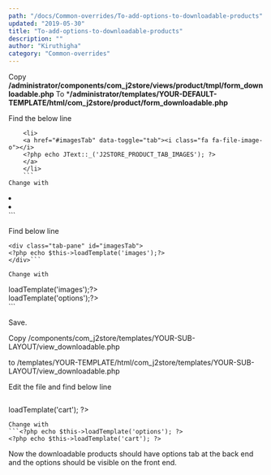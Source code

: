 ```yaml
---
path: "/docs/Common-overrides/To-add-options-to-downloadable-products"
updated: "2019-05-30"
title: "To-add-options-to-downloadable-products"
description: ""
author: "Kiruthigha"
category: "Common-overrides"
---
```

Copy 
**/administrator/components/com_j2store/views/product/tmpl/form_downloadable.php**  To ***/administrator/templates/YOUR-DEFAULT-TEMPLATE/html/com_j2store/product/form_downloadable.php**

Find  the below line
```
    <li>
    <a href="#imagesTab" data-toggle="tab"><i class="fa fa-file-image-o"></i>
    <?php echo JText::_('J2STORE_PRODUCT_TAB_IMAGES'); ?>
    </a>
    </li>
    ```
Change with
```
<li>
<a href="#imagesTab" data-toggle="tab"><i class="fa fa-file-image-o"></i> <?php echo JText::_('J2STORE_PRODUCT_TAB_IMAGES'); ?>
</a>
</li>
<li>
<a href="#optionsTab" data-toggle="tab"><i class="fa fa-sitemap"></i> 
<?php echo JText::_('J2STORE_PRODUCT_TAB_OPTIONS'); ?>
</a>
</li>```

Find below line
```
<div class="tab-pane" id="imagesTab">
<?php echo $this->loadTemplate('images');?>
</div>```

Change with
```
<div class="tab-pane" id="imagesTab">
<?php echo $this->loadTemplate('images');?>
</div>
<div class="tab-pane" id="optionsTab">
<?php  echo $this->loadTemplate('options');?>
</div>```

Save.

Copy /components/com_j2store/templates/YOUR-SUB-LAYOUT/view_downloadable.php

to
/templates/YOUR-TEMPLATE/html/com_j2store/templates/YOUR-SUB-LAYOUT/view_downloadable.php

Edit the file and find below line
```<meta http-equiv="content-type" content="text/html; charset=utf-8">

```
<?php echo $this->loadTemplate('cart'); ?>
```
Change with
```<?php echo $this->loadTemplate('options'); ?>
<?php echo $this->loadTemplate('cart'); ?>
```
Now the downloadable products should have options tab at the back end and the options should be visible on the front end.

